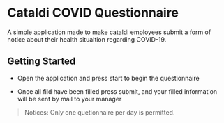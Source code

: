# Cataldi COVID Questionnaire

A simple application made to make cataldi employees submit a form of notice about their health situaltion regarding COVID-19.

## Getting Started

- Open the application and press start to begin the questionnaire

- Once all fild have been filled press submit, and your filled information will be sent by mail to your manager

> Notices: Only one quetionnaire per day is permitted.
